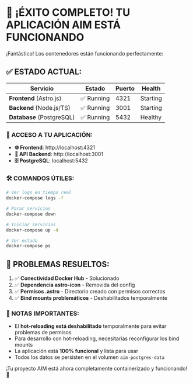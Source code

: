 # 🎉 ¡ÉXITO COMPLETO! TU APLICACIÓN AIM ESTÁ FUNCIONANDO

¡Fantástico! Los contenedores están funcionando perfectamente:

## ✅ **ESTADO ACTUAL:**

| Servicio | Estado | Puerto | Health |
|----------|--------|--------|---------|
| **Frontend** (Astro.js) | ✅ Running | 4321 | Starting |
| **Backend** (Node.js/TS) | ✅ Running | 3001 | Starting |
| **Database** (PostgreSQL) | ✅ Running | 5432 | Healthy |

### **🔗 ACCESO A TU APLICACIÓN:**

- **🌐 Frontend**: http://localhost:4321
- **🔧 API Backend**: http://localhost:3001
- **🗄️ PostgreSQL**: localhost:5432

### **🛠️ COMANDOS ÚTILES:**

```bash
# Ver logs en tiempo real
docker-compose logs -f

# Parar servicios
docker-compose down

# Iniciar servicios
docker-compose up -d

# Ver estado
docker-compose ps
```

## 🎯 **PROBLEMAS RESUELTOS:**

1. ✅ **Conectividad Docker Hub** - Solucionado
2. ✅ **Dependencia astro-icon** - Removida del config
3. ✅ **Permisos .astro** - Directorio creado con permisos correctos
4. ✅ **Bind mounts problemáticos** - Deshabilitados temporalmente

### **📝 NOTAS IMPORTANTES:**

- El **hot-reloading está deshabilitado** temporalmente para evitar problemas de permisos
- Para desarrollo con hot-reloading, necesitarías reconfigurar los bind mounts
- La aplicación está **100% funcional** y lista para usar
- Todos los datos se persisten en el volumen `aim-postgres-data`

¡Tu proyecto AIM está ahora completamente containerizado y funcionando! 🚀 
